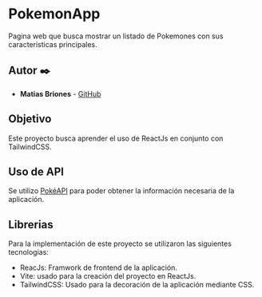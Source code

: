 # PokemonApp

Pagina web que busca mostrar un listado de Pokemones con sus caracteristicas principales.

## Autor ✒️

- **Matias Briones** - [GitHub](https://github.com/mgbriones)

## Objetivo

Este proyecto busca aprender el uso de ReactJs en conjunto con TailwindCSS.

## Uso de API

Se utilizo [PokéAPI](https://pokeapi.co/) para poder obtener la información necesaria de la aplicación.

## Librerias

Para la implementación de este proyecto se utilizaron las siguientes tecnologias:

- ReacJs: Framwork de frontend de la aplicación.
- Vite: usado para la creación del proyecto en ReactJs.
- TailwindCSS: Usado para la decoración de la aplicación mediante CSS.
